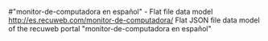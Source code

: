 #"monitor-de-computadora en español" - Flat file data model
http://es.recuweb.com/monitor-de-computadora/
Flat JSON file data model of the recuweb portal "monitor-de-computadora en español"
